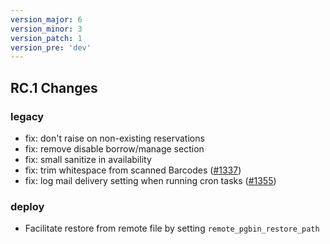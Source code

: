 ```yaml
---
version_major: 6
version_minor: 3
version_patch: 1
version_pre: 'dev'
---
```


## RC.1 Changes

### legacy

- fix: don't raise on non-existing reservations
- fix: remove disable borrow/manage section
- fix: small sanitize in availability
- fix: trim whitespace from scanned Barcodes ([#1337](https://github.com/leihs/leihs/pull/1337))
- fix: log mail delivery setting when running cron tasks ([#1355](https://github.com/leihs/leihs/issues/1355))

### deploy

- Facilitate restore from remote file by setting `remote_pgbin_restore_path`
